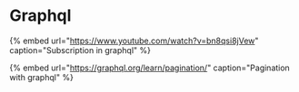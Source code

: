 # Graphql

{% embed url="https://www.youtube.com/watch?v=bn8qsi8jVew" caption="Subscription in graphql" %}

{% embed url="https://graphql.org/learn/pagination/" caption="Pagination with graphql" %}



